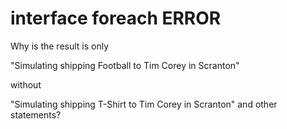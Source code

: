 # interface foreach ERROR

Why is the result is only 

"Simulating shipping Football to Tim Corey in Scranton" 

without 

"Simulating shipping T-Shirt to Tim Corey in Scranton" and other statements?
